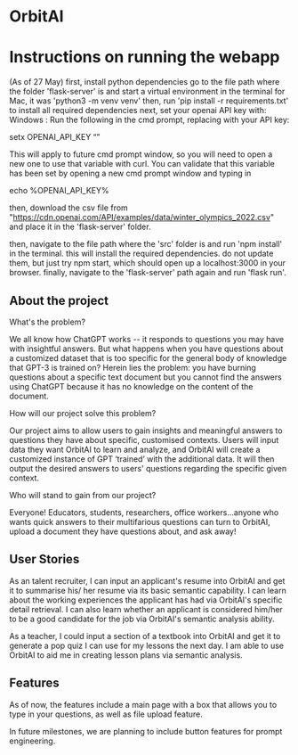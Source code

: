 # OrbitAI

# Instructions on running the webapp
(As of 27 May)
first, install python dependencies
go to the file path where the folder 'flask-server' is and start a virtual environment in the terminal
for Mac, it was 'python3 -m venv venv'
then, run 'pip install -r requirements.txt'
to install all required dependencies
next, set your openai API key with:
 Windows : Run the following in the cmd prompt, replacing <yourkey> with your API key:

setx OPENAI_API_KEY “<yourkey>”

This will apply to future cmd prompt window, so you will need to open a new one to use that variable with curl. You can validate that this variable has been set by opening a new cmd prompt window and typing in 

echo %OPENAI_API_KEY%

then, download the csv file from "https://cdn.openai.com/API/examples/data/winter_olympics_2022.csv"
and place it in the 'flask-server' folder. 

then, navigate to the file path where the 'src' folder is and run 'npm install' in the terminal. 
this will install the required dependencies. do not update them, but just try npm start, which should open up a localhost:3000 in your browser. 
finally, navigate to the 'flask-server' path again and run 'flask run'.

## About the project
What's the problem?

We all know how ChatGPT works -- it responds to questions you may have with insightful answers. But what happens when you have questions about a customized dataset that is too specific for the general body of knowledge that GPT-3 is trained on? Herein lies the problem: you have burning questions about a specific text document but you cannot find the answers using ChatGPT because it has no knowledge on the content of the document.

How will our project solve this problem?

Our project aims to allow users to gain insights and meaningful answers to questions they have about specific, customised contexts. Users will input data they want OrbitAI to learn and analyze, and OrbitAI will create a customized instance of GPT ‘trained’ with the additional data. It will then output the desired answers to users' questions regarding the specific given context.

Who will stand to gain from our project?

Everyone! Educators, students, researchers, office workers...anyone who wants quick answers to their multifarious questions can turn to OrbitAI, upload a document they have questions about, and ask away!

## User Stories

As an talent recruiter, I can input an applicant's resume into OrbitAI and get it to summarise his/ her resume via its basic semantic capability. I can learn about the working experiences the applicant has had via OrbitAI's specific detail retrieval.
I can also learn whether an applicant is considered him/her to be a good candidate for the job via OrbitAI's semantic analysis ability. 

As a teacher, I could input a section of a textbook into OrbitAI and get it to generate a pop quiz I can use for my lessons the next day. I am able to use OrbitAI to aid me in creating lesson plans via semantic analysis. 

## Features
As of now, the features include a main page with a box that allows you to type in your questions, as well as file upload feature.

In future milestones, we are planning to include button features for prompt engineering.
